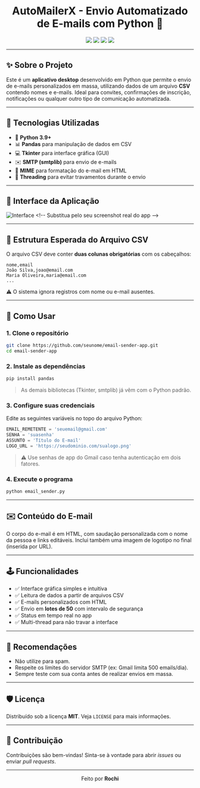 <h1 align="center">AutoMailerX - Envio Automatizado de E-mails com Python 💌</h1>

<p align="center">
  <img src="https://img.shields.io/badge/Python-3.9+-blue?style=flat-square&logo=python" />
  <img src="https://img.shields.io/badge/Tkinter-GUI-yellowgreen?style=flat-square&logo=windows" />
  <img src="https://img.shields.io/badge/pandas-DataFrame-lightgrey?style=flat-square&logo=pandas" />
  <img src="https://img.shields.io/badge/CSV-Suporte%20a%20arquivos-9cf?style=flat-square&logo=files" />
</p>

---

## ✨ Sobre o Projeto

Este é um **aplicativo desktop** desenvolvido em Python que permite o envio de e-mails personalizados em massa, utilizando dados de um arquivo **CSV** contendo nomes e e-mails. Ideal para convites, confirmações de inscrição, notificações ou qualquer outro tipo de comunicação automatizada.

---

## 🧰 Tecnologias Utilizadas

- 🐍 **Python 3.9+**
- 📊 **Pandas** para manipulação de dados em CSV
- 💻 **Tkinter** para interface gráfica (GUI)
- ✉️ **SMTP (smtplib)** para envio de e-mails
- 📑 **MIME** para formatação do e-mail em HTML
- 🔐 **Threading** para evitar travamentos durante o envio

---

## 📸 Interface da Aplicação

![Interface]([https://i.imgur.com/ZMBN6AK.png](https://imgur.com/a/NMq6tq8)) <!-- Substitua pelo seu screenshot real do app -->

---

## 📁 Estrutura Esperada do Arquivo CSV

O arquivo CSV deve conter **duas colunas obrigatórias** com os cabeçalhos:

```
nome,email
João Silva,joao@email.com
Maria Oliveira,maria@email.com
...
```

⚠️ O sistema ignora registros com nome ou e-mail ausentes.

---

## 🚀 Como Usar

### 1. Clone o repositório

```bash
git clone https://github.com/seunome/email-sender-app.git
cd email-sender-app
```

### 2. Instale as dependências

```bash
pip install pandas
```

> As demais bibliotecas (Tkinter, smtplib) já vêm com o Python padrão.

### 3. Configure suas credenciais

Edite as seguintes variáveis no topo do arquivo Python:

```python
EMAIL_REMETENTE = 'seuemail@gmail.com'
SENHA = 'suasenha'
ASSUNTO = 'Título do E-mail'
LOGO_URL = 'https://seudominio.com/sualogo.png'
```

> ⚠️ Use senhas de app do Gmail caso tenha autenticação em dois fatores.

### 4. Execute o programa

```bash
python email_sender.py
```

---

## ✉️ Conteúdo do E-mail

O corpo do e-mail é em HTML, com saudação personalizada com o nome da pessoa e links editáveis. Inclui também uma imagem de logotipo no final (inserida por URL).

---

## 🕹️ Funcionalidades

- ✅ Interface gráfica simples e intuitiva
- ✅ Leitura de dados a partir de arquivos CSV
- ✅ E-mails personalizados com HTML
- ✅ Envio em **lotes de 50** com intervalo de segurança
- ✅ Status em tempo real no app
- ✅ Multi-thread para não travar a interface

---

## 📌 Recomendações

- Não utilize para spam.
- Respeite os limites do servidor SMTP (ex: Gmail limita 500 emails/dia).
- Sempre teste com sua conta antes de realizar envios em massa.

---

## 🛡️ Licença

Distribuído sob a licença **MIT**. Veja `LICENSE` para mais informações.

---

## 🤝 Contribuição

Contribuições são bem-vindas! Sinta-se à vontade para abrir _issues_ ou enviar _pull requests_.

---

<p align="center">
  Feito por <strong>Rochi</strong>
</p>
